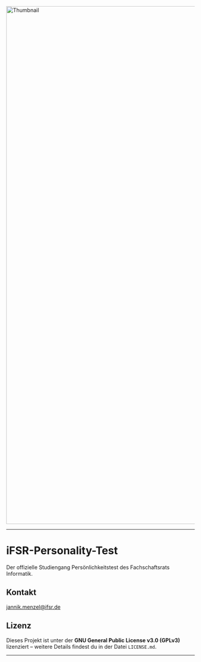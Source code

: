 <img width="1383" alt="Thumbnail" src="https://github.com/user-attachments/assets/5c2e2798-9bb7-4f42-ba5a-21371584f12d" />

---

# iFSR-Personality-Test

Der offizielle Studiengang Persönlichkeitstest des Fachschaftsrats Informatik.

## Kontakt

jannik.menzel@ifsr.de

## Lizenz

Dieses Projekt ist unter der **GNU General Public License v3.0 (GPLv3)** lizenziert – weitere Details findest du in der Datei `LICENSE.md`.

---
